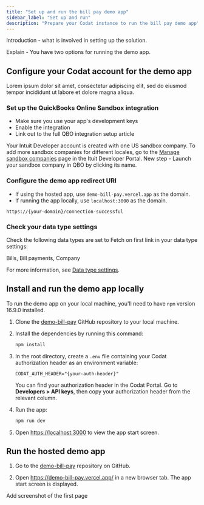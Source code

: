 ```yaml
---
title: "Set up and run the bill pay demo app"
sidebar_label: "Set up and run"
description: "Prepare your Codat instance to run the bill pay demo app"
---
```


Introduction - what is involved in setting up the solution.

Explain - You have two options for running the demo app.

## Configure your Codat account for the demo app

Lorem ipsum dolor sit amet, consectetur adipiscing elit, sed do eiusmod tempor incididunt ut labore et dolore magna aliqua.

### Set up the QuickBooks Online Sandbox integration

- Make sure you use your app's development keys
- Enable the integration
- Link out to the full QBO integration setup article

Your Intuit Developer account is created with one US sandbox company. To add more sandbox companies for different locales, go to the [Manage sandbox companies](https://developer.intuit.com/app/developer/sandbox) page in the Ituit Developer Portal. New step - Launch your sandbox company in QBO by clicking its name.

### Configure the demo app redirect URI

- If using the hosted app, use `demo-bill-pay.vercel.app` as the domain.
- If running the app locally, use `localhost:3000` as the domain. 

`https://{your-domain}/connection-successful`

### Check your data type settings

Check the following data types are set to Fetch on first link in your data type settings:

Bills, Bill payments, Company

For more information, see [Data type settings](/core-concepts/data-type-settings).

## Install and run the demo app locally

To run the demo app on your local machine, you'll need to have `npm` version 16.9.0 installed.

1. Clone the [demo-bill-pay](https://github.com/codatio/demo-bill-pay) GitHub repository to your local machine.

2. Install the dependencies by running this command:

   ```bash
   npm install
   ```

3. In the root directory, create a `.env` file containing your Codat authorization header as an environment variable:

   ```
   CODAT_AUTH_HEADER="{your-auth-header}"
   ```
   You can find your authorization header in the Codat Portal. Go to **Developers > API keys**, then copy your authorization header from the relevant column.

4. Run the app:

   ```bash
   npm run dev
   ```

5. Open [https://localhost:3000](https://localhost:3000) to view the app start screen.

## Run the hosted demo app

1. Go to the [demo-bill-pay](https://github.com/codatio/demo-bill-pay) repository on GitHub.

2. Open https://demo-bill-pay.vercel.app/ in a new browser tab. The app start screen is displayed.

Add screenshot of the first page
